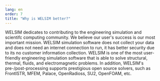 ```yaml
---
lang: en
order: 7
title: "Why is WELSIM better?"
---
```


WELSIM dedicates to contributing to the engineering simulation and scientifc computing community. We believe our user's success is our most important mission. WELSIM simulation software does not collect your data and does not need an internet connection to run, it has better security due to its no customer information collection. WELSIM is one of the most user-friendly engineering simulation software that is able to solve structural, thermal, fluids, and electromagnetic problems. In addition, WELSIM's pre-/post-processing supports prestigious open source solvers, such as FrontISTR, MFEM, Palace, OpenRadioss, SU2, OpenFOAM, etc. 